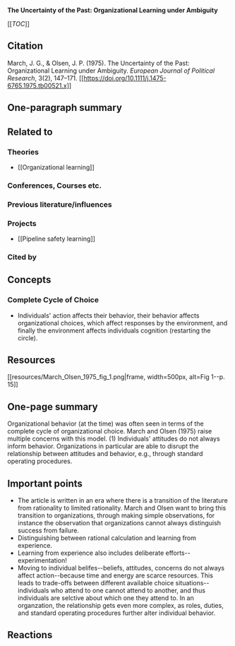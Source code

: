 **The Uncertainty of the Past: Organizational Learning under Ambiguity**

[[_TOC_]]

## Citation
March, J. G., & Olsen, J. P. (1975). The Uncertainty of the Past: Organizational Learning under Ambiguity. *European Journal of Political Research*, 3(2), 147–171. [[https://doi.org/10.1111/j.1475-6765.1975.tb00521.x]]

## One-paragraph summary

## Related to

### Theories
* [[Organizational learning]]

### Conferences, Courses etc.

### Previous literature/influences

### Projects
* [[Pipeline safety learning]]

### Cited by

## Concepts

### Complete Cycle of Choice
* Individuals' action affects their behavior, their behavior affects organizational choices, which affect responses by the environment, and finally the environment affects individuals cognition (restarting the circle).

## Resources

[[resources/March_Olsen_1975_fig_1.png|frame, width=500px, alt=Fig 1--p. 15]]

## One-page summary

Organizational behavior (at the time) was often seen in terms of the complete cycle of organizational choice. March and Olsen (1975) raise multiple concerns with this model. (1) Individuals' attitudes do not always inform behavior. Organizations in particular are able to disrupt the relationship between attitudes and behavior, e.g., through standard operating procedures.

## Important points
* The article is written in an era where there is a transition of the literature from rationality to limited rationality. March and Olsen want to bring this transition to organizations, through making simple observations, for instance the observation that organizations cannot always distinguish success from failure. 
* Distinguishing between rational calculation and learning from experience.
* Learning from experience also includes deliberate efforts--experimentation!
* Moving to individual belifes--beliefs, attitudes, concerns do not always affect action--because time and energy are scarce resources. This leads to trade-offs between different available choice situations--individuals who attend to one cannot attend to another, and thus individuals are selctive about which one they attend to. In an organzation, the relationship gets even more complex, as roles, duties, and standard operating procedures further alter individual behavior.

## Reactions